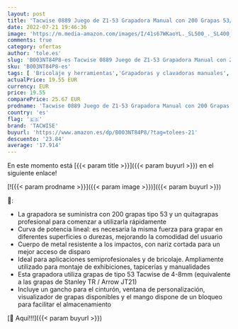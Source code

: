 ```yaml
---
layout: post
title: 'Tacwise 0889 Juego de Z1-53 Grapadora Manual con 200 Grapas 53/6 mm y Quitagrapas'
date: 2022-07-21 19:46:36
image: 'https://m.media-amazon.com/images/I/41s67WKaoYL._SL500_._SL400_.jpg'
comments: true
category: ofertas
author: 'tole.es'
slug: 'B003NT84P8-es Tacwise 0889 Juego de Z1-53 Grapadora Manual con 200...'
sku: 'B003NT84P8-es'
tags: [ 'Bricolaje y herramientas','Grapadoras y clavadoras manuales','Herramientas de mano','Herramientas manuales y eléctricas','grapadora','tacwise','🇪🇸', ]
actualPrice: 19.55 EUR
currency: EUR
price: 19.55
comparePrice: 25.67 EUR
prodname: 'Tacwise 0889 Juego de Z1-53 Grapadora Manual con 200 Grapas 53/6 mm y Quitagrapas'
country: 'es'
flag: '🇪🇸'
brand: 'TACWISE'
buyurl: 'https://www.amazon.es/dp/B003NT84P8/?tag=tolees-21'
descuento: '23.84'
average: '17.914'
---
```


En este momento está [{{< param title >}}]({{< param buyurl >}}) en el siguiente enlace!

[![{{< param prodname >}}]({{< param image >}})]({{< param buyurl >}})

🔎:

- La grapadora se suministra con 200 grapas tipo 53 y un quitagrapas profesional para comenzar a utilizarla rápidamente
- Curva de potencia lineal: es necesaria la misma fuerza para grapar en diferentes superficies o durezas, mejorando la comodidad del usuario
- Cuerpo de metal resistente a los impactos, con nariz cortada para un mejor acceso de disparo
- Ideal para aplicaciones semiprofesionales y de bricolaje. Ampliamente utilizado para montaje de exhibiciones, tapicerías y manualidades
- Esta grapadora utiliza grapas de tipo 53 Tacwise de 4-8mm (equivalente a las grapas de Stanley TR / Arrow JT21)
- Incluye un gancho para el cinturón, ventana de personalización, visualizador de grapas disponibles y el mango dispone de un bloqueo para facilitar el almacenamiento

[🛒 Aquí!!!]({{< param buyurl >}})
